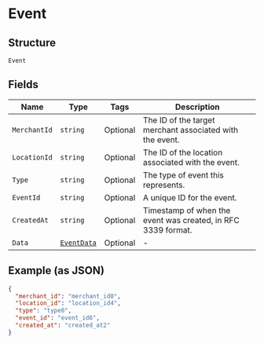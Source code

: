 
# Event

## Structure

`Event`

## Fields

| Name | Type | Tags | Description |
|  --- | --- | --- | --- |
| `MerchantId` | `string` | Optional | The ID of the target merchant associated with the event. |
| `LocationId` | `string` | Optional | The ID of the location associated with the event. |
| `Type` | `string` | Optional | The type of event this represents. |
| `EventId` | `string` | Optional | A unique ID for the event. |
| `CreatedAt` | `string` | Optional | Timestamp of when the event was created, in RFC 3339 format. |
| `Data` | [`EventData`](../../doc/models/event-data.md) | Optional | - |

## Example (as JSON)

```json
{
  "merchant_id": "merchant_id0",
  "location_id": "location_id4",
  "type": "type0",
  "event_id": "event_id6",
  "created_at": "created_at2"
}
```


